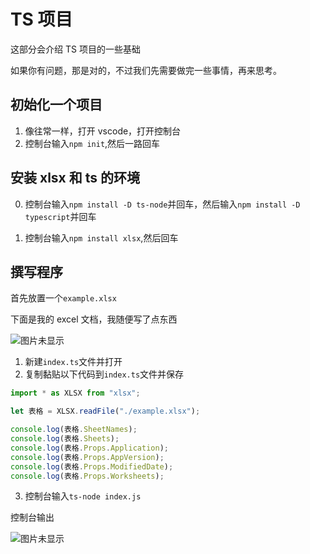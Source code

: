 # TS 项目

这部分会介绍 TS 项目的一些基础

如果你有问题，那是对的，不过我们先需要做完一些事情，再来思考。

## 初始化一个项目

1. 像往常一样，打开 vscode，打开控制台
2. 控制台输入`npm init`,然后一路回车

## 安装 xlsx 和 ts 的环境

0. 控制台输入`npm install -D ts-node`并回车，然后输入`npm install -D typescript`并回车

1. 控制台输入`npm install xlsx`,然后回车

## 撰写程序

首先放置一个`example.xlsx`

下面是我的 excel 文档，我随便写了点东西

<img :src="$withBase('/project/xlsx.png')" alt="图片未显示">

1. 新建`index.ts`文件并打开
2. 复制黏贴以下代码到`index.ts`文件并保存

```js
import * as XLSX from "xlsx";

let 表格 = XLSX.readFile("./example.xlsx");

console.log(表格.SheetNames);
console.log(表格.Sheets);
console.log(表格.Props.Application);
console.log(表格.Props.AppVersion);
console.log(表格.Props.ModifiedDate);
console.log(表格.Props.Worksheets);
```

3.  控制台输入`ts-node index.js`

控制台输出

<img :src="$withBase('/project/tspro.png')" alt="图片未显示">
